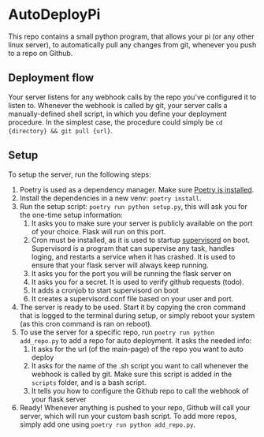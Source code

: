 # AutoDeployPi

This repo contains a small python program, that allows your pi (or any other linux 
server), to automatically pull any changes from git, whenever you push to a repo on 
Github.

## Deployment flow
Your server listens for any webhook calls by the repo you've configured it to 
listen to. Whenever the webhook is called by git, your server calls a 
manually-defined shell script, in which you define your deployment procedure. In 
the simplest case, the procedure could simply be `cd {directory} && git pull {url}`.

## Setup
To setup the server, run the following steps:
1. Poetry is used as a dependency manager. Make sure [Poetry is installed](https://python-poetry.org/docs/#osx--linux--bashonwindows-install-instructions).
2. Install the dependencies in a new venv: `poetry install`.
3. Run the setup script: `poetry run python setup.py`, this will ask you for the 
   one-time setup information:
   1. It asks you to make sure your server is publicly available on the port of 
      your choice. Flask will run on this port.
   2. Cron must be installed, as it is used to startup [supervisord](http://supervisord.org/) on boot.
        Supervisord is a program that can supervise any task, handles loging, and 
      restarts a service when it has crashed. It is used to ensure that your flask 
      server will always keep running.
   3. It asks you for the port you will be running the flask server on
   4. It asks you for a secret. It is used to verify github requests (todo).
   5. It adds a cronjob to start supervisord on boot
   6. It creates a supervisord.conf file based on your user and port.
4. The server is ready to be used. Start it by copying the cron command that is 
   logged to the terminal during setup, or simply reboot your system (as this cron 
   command is ran on reboot).
5. To use the server for a specific repo, run `poetry run python add_repo.py` to add 
   a repo for auto deployment. It asks the needed info:
   1. It asks for the url (of the main-page) of the repo you want to auto deploy
   2. It asks for the name of the .sh script you want to call whenever the webhook is 
      called by git. Make sure this script is added in the `scripts` folder, and is a 
      bash script.
   3. It tells you how to configure the Github repo to call the webhook of your flask 
      server
6. Ready! Whenever anything is pushed to your repo, Github will call your server, 
   which will run your custom bash script. To add more repos, simply add one using 
   `poetry run python add_repo.py`.

